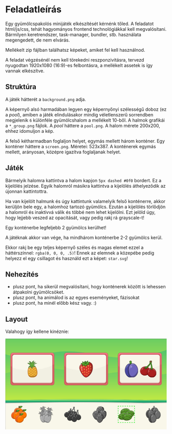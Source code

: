 # Feladatleírás

Egy gyümölcspakolós minijáték elkészítését kérnénk tőled.
A feladatot html/js/css, tehát hagyományos frontend technológiákkal kell megvalósítani.
Bármilyen keretrendszer, task-manager, bundler, stb. használata megengedett, de nem elvárás.

Mellékelt zip fájlban találhatsz képeket, amiket fel kell használnod.

A feladat végzésénél nem kell törekedni reszponzivitásra, tervezd nyugodtan 1920x1080 (16:9)-es felbontásra, a mellékelt
assetek is így vannak elkészítve.

## Struktúra

A játék hátterét a `background.png` adja.

A képernyő alsó harmadában legyen egy képernyőnyi szélességű doboz (ez a *pool*), amiben a játék elindulásakor
mindig véletlenszerű sorrendben megjelenik `6` különféle gyümölcshalom a mellékelt 10-ből. A halmok grafikái a `*_group.png` fájlok.
A *pool* háttere a `pool.png`. A halom mérete 200x200, ehhez idomuljon a kép.

A felső kétharmadban foglaljon helyet, egymás mellett három konténer.
Egy konténer háttere a `screen.png`. Méretei: 523x387.
A konténerek egymás mellett, arányosan, középre igazítva foglaljanak helyet.

## Játék

Bármelyik halomra kattintva a halom kapjon `5px dashed #0f0` bordert. Ez a kijelölés jelzése.
Egyik halomról másikra kattintva a kijelölés áthelyeződik az újonnan kattintottra.

Ha van kijelölt halmunk és úgy kattintunk valamelyik felső konténerre, akkor kerüljön bele egy, a halomhoz tartozó gyümölcs.
Ezután a kijelölés törlődjön a halomról és inaktívvá válik és többé nem lehet kijelölni. Ezt jelöld úgy, hogy lejjebb veszed az opacitását,
vagy pedig rakj rá grayscale-t!

Egy konténerbe legfeljebb 2 gyümölcs kerülhet!

A játéknak akkor van vége, ha mindhárom konténerbe 2-2 gyümölcs kerül.

Ekkor rakj be egy teljes képernyő széles és magas elemet ezzel a háttérszínnel: `rgba(0, 0, 0, .5)`!
Ennek az elemnek a közepébe pedig helyezz el egy csillagot és használd ezt a képet: `star.svg`!

## Nehezítés

- plusz pont, ha sikerül megvalósítani, hogy konténerek között is lehessen átpakolni gyümölcsöket.
- plusz pont, ha animálod is az egyes eseményeket, fázisokat
- plusz pont, ha minél előbb kész vagy. :)

## Layout

Valahogy így kellene kinéznie:

![layout](./probafeladat-layout.jpg)


